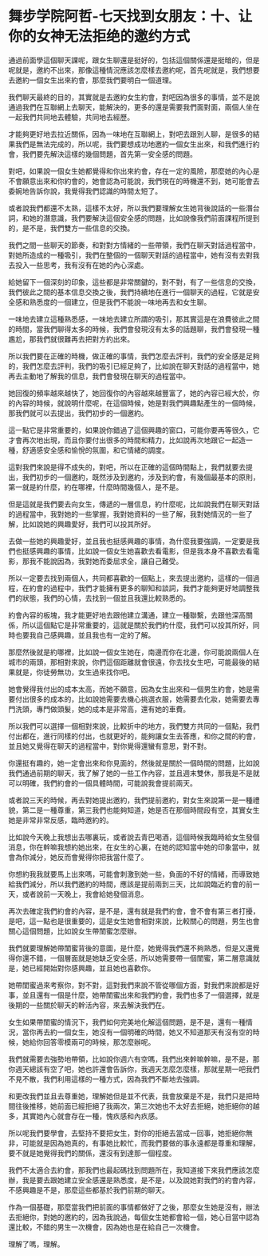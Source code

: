 # 舞步学院阿哲-七天找到女朋友：十、让你的女神无法拒绝的邀约方式

通過前面學這個聊天課呢，跟女生聊還是挺好的，包括這個關係還是挺暗的，但是呢就是，邀約不出來，那像這種情況應該怎麼樣去邀約呢，首先呢就是，我們想要去邀約一個女生出來約會，那麼我們要明白一個道理。

我們聊天最終的目的，其實就是去邀約女生約會，對吧因為很多的事情，並不是說通過我們在互聯網上去聊天，能解決的，更多的還是需要我們面對面，兩個人坐在一起我們共同地去體驗，共同地去經歷。

才能夠更好地去拉近關係，因為一味地在互聯網上，對吧去跟別人聊，是很多的結果我們是無法完成的，所以呢，我們要想成功地邀約一個女生出來，和我們進行約會，我們要先解決這樣的幾個問題，首先第一安全感的問題。

對吧，如果說一個女生她都覺得和你出來約會，存在一定的風險，那麼她的內心是不會願意出來和你約會的，她會認為可能說，我們現在的時機還不到，她可能會去委婉地告訴你說，我覺得我們認識的時間太短了。

或者說我們都還不太熟，這樣不太好，所以我們要理解女生她背後說話的一些潛台詞，和她的潛意識，我們要解決這個安全感的問題，比如說像我們前面課程所提到的，是不是，我們雙方一些信息的交換。

我們之間一些聊天的節奏，和對對方情緒的一些帶領，我們在聊天對話過程當中，對她所造成的一種吸引，我們在整個的一個聊天對話的過程當中，她有沒有去對我去投入一些思考，我有沒有在她的內心深處。

給她留下一個深刻的印象，這些都是非常關鍵的，對不對，有了一些信息的交換，我們彼此之間的基本信息交換之後，我們持續地在進行一個聊天的過程，它就是安全感和熟悉度的一個建立，但是我們不能說一味地再去和女生聊。

一味地去建立這種熟悉感，一味地去建立所謂的吸引，那其實這是在浪費彼此之間的時間，當我們聊得太多的時候，我們會發現沒有太多的話題聊，我們會發現一種尷尬，那我們就很難再去把對方約出來。

所以我們要在正確的時機，做正確的事情，我們怎麼去評判，我們的安全感是足夠的，我們怎麼去評判，我們的吸引已經足夠了，比如說在聊天對話的過程當中，她再去主動地了解我的信息，我們會發現在聊天的過程當中。

她回復的頻率越來越快了，她回復你的內容越來越豐富了，她的內容已經大於，你的內容的時候，就說明什麼呢，在這個時候，她是對我們興趣點產生的一個時候，那我們就可以去提出，我們初步的一個邀約。

這一點它是非常重要的，如果說你錯過了這個興趣的窗口，可能你要再等很久，它才會再次地出現，而且你要付出很多的時間和精力，比如說再次地跟它一起造一種，舒適感安全感和愉悅的氛圍，和它情緒的調度。

這對我們來說是得不成失的，對吧，所以在正確的這個時間點上，我們就要去提出，我們初步的一個邀約，既然涉及到邀約，涉及到約會，有幾個最基本的原則，第一就是約什麼，約在哪裡，什麼時間幾個人，是不是。

但是這就是我們要去向女生，傳遞的一層信息，約什麼呢，比如說我們在聊天對話的過程當中，我對她的一些掌握，我對她資料的一些了解，我對她情況的一些了解，比如說她的興趣愛好，我們可以投其所好。

去做一些她的興趣愛好，並且我也挺感興趣的事情，為什麼我要強調，一定要是我們也挺感興趣的事情，比如說一個女生她喜歡去看電影，但是我本身不喜歡去看電影，那我不能說因為，我對她而委屈求全，讓自己難受。

所以一定要去找到兩個人，共同都喜歡的一個點上，來去提出邀約，這樣的一個過程，在約會的過程中，我們才能擁有更多的聊知和談詞，我們才能夠更好地調整我們的狀態，我們的心情，去找到一個並且我還比較熟悉的。

約會內容的板塊，我才能更好地去跟他建立溝通，建立一種聯繫，去跟他深高關係，所以這個點它是非常重要的，這就是關於我們約什麼，我們可以投其所好，同時也要我自己感興趣，並且我也有一定的了解。

那麼然後就是約哪裡，比如說一個女生她在，南邊而你在北邊，你可能說兩個人在城市的兩頭，那相對來說，你們這個距離就會很遠，你去找女生吧，可能最後的結果就是，你徒勞無功，女生過來找你吧。

她會覺得我付出的成本太高，而她不願意，因為女生出來和一個男生約會，她是需要付出很多的成本的，比如說她需要去機心挑選衣服，她需要去化妝，她需要去專門洗頭，專門做頭髮，她的成本是非常高，還有她的車費。

所以我們可以選擇一個相對來說，比較折中的地方，我們雙方共同的一個點，我們付出都在，進行同樣的付出，也就更好的，能夠讓女生去答應，和你之間的約會，並且她又覺得在聊天的過程當中，對你覺得還蠻有意思，對不對。

你還挺有趣的，她一定會出來和你見面的，然後就是關於一個時間的問題，比如說我們通過前期的聊天，我了解了她的一些工作內容，並且週末雙休，那我是不是就可以明確，我們約會的一個具體時間，可能說我會提前兩天。

或者說三天的時候，再去對她提出邀約，我們提前邀約，對女生來說第一是一種禮貌，第二是一種尊重，第三我們也能夠知道，她是否在那個時間段有空，其實女生她是非常非常反感，臨時邀約的。

比如說今天晚上我想出去哪裏玩，或者說去青巴喝酒，這個時候我臨時給女生發個消息，你在幹嘛我想約她出來，在女生的心裏，在她的認知當中她的印象當中，就會為你減分，她反而會覺得你把我當什麼了。

你想約我我就要馬上出來嗎，可能會刺激到她一些，負面的不好的情緒，而導致她給我們減分，所以我們邀約的時間，應該是提前兩到三天，比如說臨近約會的前一天，或者說前一天晚上，我會給她發個消息。

再次去確定我們約會的內容，是不是，還有就是我們約會，會不會有第三者打擾，是吧，這一點也是很重要的，這是女生她會相對來說，比較關心的問題，男生也會關心這個問題，比如說女生帶閨蜜怎麼辦。

我們就要理解她帶閨蜜背後的意圖，是什麼，她覺得我們還不夠熟悉，但是又還覺得你還不錯，一個層面就是她缺乏安全感，所以她需要帶一個閨蜜，第二層意識就是，她已經開始對你感興趣，並且她也喜歡你。

她帶閨蜜過來考察你，對不對，這對我們來說不管從哪個方面，對我們來說都是好事，並且還有一個是什麼，她帶閨蜜出來和我們約會，我們也多了一個選擇，就是後期的一些關於聊天的幹活內容，來去解決我們在。

女生如果帶閨蜜的情況下，我們如何完美地化解這個問題，是不是，還有一種情況，當你再去約一個女生，她沒有一個明確的時間，她又不知道那天有沒有空的時候，她給你回答零模兩可的時候，那怎麼辦呢。

我們就需要去強勢地帶領，比如說你週六有空嗎，我們出來幹嘛幹嘛，是不是，那你週天總該有空了吧，她也許還會告訴你，我週天怎麼怎麼樣，那就星期一吧我們不見不散，我們利用這樣的一種方式，因為我們不斷地去強調。

和更改我們並且去尊重她，理解她但是並不代表，我會放棄是不是，我們只是把時間往後推移，她前面已經拒絕了我兩次，第三次她也不太好去拒絕，她拒絕你的越多，其實她內心就會存在一種，愧疚感和內疚感。

所以呢我們要學會，去堅持不要把女生，對你的拒絕去當成一回事，她拒絕你無非，可能就是因為她真的，有事她比較忙，而我們要做的事永遠都是尊重和理解，要不就是她覺得我們的關係，還沒有到達那一個程度。

我們不太適合去約會，那我們也最起碼找到問題所在，我知道接下來我們應該怎麼辦，我是要去跟她建立安全感還是熟悉度，是不是，以及說她對我們的約會內容，不感興趣是不是，那麼這些都基於我們前期的聊天。

作為一個基礎，那麼當我們把前面的事情都做好了之後，那麼女生她是沒有，辦法去拒絕你，對她的邀約的，因為我說過，每個女生她都會給一個，她心目當中認為還比較，不錯的男生一次機會，因為她也是在給自己一次機會。

理解了嗎，理解。